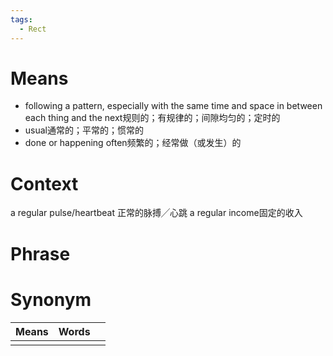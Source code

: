 ```yaml
---
tags:
  - Rect
---
```

# Means
- following a pattern, especially with the same time and space in between each thing and the next规则的；有规律的；间隙均匀的；定时的
- usual通常的；平常的；惯常的
- done or happening often频繁的；经常做（或发生）的
# Context
a regular pulse/heartbeat 正常的脉搏╱心跳
a regular income固定的收入
# Phrase

# Synonym
| Means | Words |     |
| ----- | ----- | --- |
|       |       |     |
